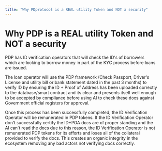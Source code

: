 ```yaml
---
title: "Why PDprotocol is a REAL utility Token and NOT a security"
---
```


Why PDP is a REAL utility Token and NOT a security
==================================================

PDP has ID verification operators that will check the ID's of borrowers which are looking to borrow money in part of the KYC process before loans are issued.

The loan operator will use the PDP framework (Check Passport, Driver's License and utility bill or bank statement dated in the past 3 months) to verify ID by ensuring the ID + Proof of Address has been uploaded correctly to the database/smart contract and its clear and presents itself well enough to be accepted by compliance before using AI to check these docs against Government official registers for approval.

Once this process has been successfully completed, the ID Verification Operator will be remunerated in PDP tokens. If the ID Verification Operator don't successfully certify the ID+POA docs are of proper standing and the AI can't read the docs due to this reason, the ID Verification Operator is not remunerated PDP tokens for its efforts and loses all of the collateral provided to verify the docs. This creates an organic integrity in the ecosystem removing any bad actors not verifying docs correctly.
